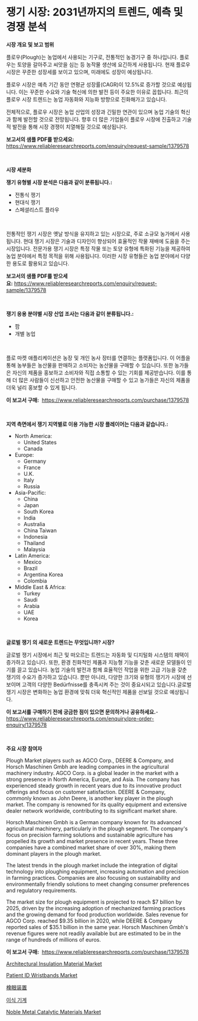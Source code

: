 <p><h1>쟁기 시장: 2031년까지의 트렌드, 예측 및 경쟁 분석</h1></p><p><strong>시장 개요 및 보고 범위</strong></p>
<p><p>플로우(Plough)는 농업에서 사용되는 기구로, 전통적인 농경기구 중 하나입니다. 플로우는 토양을 갈아주고 씨앗을 심는 등 농작물 생산에 요긴하게 사용됩니다. 현재 플로우 시장은 꾸준한 성장세를 보이고 있으며, 미래에도 성장이 예상됩니다. </p><p>플로우 시장은 예측 기간 동안 연평균 성장률(CAGR)이 12.5%로 증가할 것으로 예상됩니다. 이는 꾸준한 수요와 기술 혁신에 의한 발전 등이 주요한 이유로 꼽힙니다. 최근의 플로우 시장 트렌드는 농업 자동화와 지능화 방향으로 진화해가고 있습니다. </p><p>전체적으로, 플로우 시장은 농업 산업의 성장과 긴밀한 연관이 있으며 농업 기술의 혁신과 함께 발전할 것으로 전망됩니다. 향후 더 많은 기업들이 플로우 시장에 진출하고 기술적 발전을 통해 시장 경쟁이 치열해질 것으로 예상됩니다.</p></p>
<p><strong>보고서의 샘플 PDF를 받으세요:</strong> <a href="https://www.reliableresearchreports.com/enquiry/request-sample/1379578">https://www.reliableresearchreports.com/enquiry/request-sample/1379578</a></p>
<p>&nbsp;</p>
<p><strong>시장 세분화</strong></p>
<p><strong>쟁기 유형별 시장 분석은 다음과 같이 분류됩니다.:</strong></p>
<p><ul><li>전통식 쟁기</li><li>현대식 쟁기</li><li>스페셜리스트 플라우</li></ul></p>
<p>&nbsp;</p>
<p><p>전통적인 쟁기 시장은 옛날 방식을 유지하고 있는 시장으로, 주로 소규모 농가에서 사용됩니다. 현대 쟁기 시장은 기술과 디자인이 향상되어 효율적인 작물 재배에 도움을 주는 시장입니다. 전문가용 쟁기 시장은 특정 작물 또는 토양 유형에 특화된 기능을 제공하여 농업 분야에서 특정 목적을 위해 사용됩니다. 이러한 시장 유형들은 농업 분야에서 다양한 용도로 활용되고 있습니다.</p></p>
<p><strong>보고서의 샘플 PDF를 받으세요:</strong>&nbsp;<a href="https://www.reliableresearchreports.com/enquiry/request-sample/1379578">https://www.reliableresearchreports.com/enquiry/request-sample/1379578</a></p>
<p>&nbsp;</p>
<p><strong> 쟁기 응용 분야별 시장 산업 조사는 다음과 같이 분류됩니다.:</strong></p>
<p><ul><li>팜</li><li>개별 농업</li></ul></p>
<p>&nbsp;</p>
<p><p>플로 마켓 애플리케이션은 농장 및 개인 농사 장터를 연결하는 플랫폼입니다. 이 어플을 통해 농부들은 농산물을 판매하고 소비자는 농산물을 구매할 수 있습니다. 또한 농가들은 자신의 제품을 홍보하고 소비자와 직접 소통할 수 있는 기회를 제공받습니다. 이를 통해 더 많은 사람들이 신선하고 안전한 농산물을 구매할 수 있고 농가들은 자신의 제품을 더욱 널리 홍보할 수 있게 됩니다.</p></p>
<p><strong>이 보고서 구매:</strong>&nbsp; <a href="https://www.reliableresearchreports.com/purchase/1379578">https://www.reliableresearchreports.com/purchase/1379578</a></p>
<p>&nbsp;</p>
<p><strong>지역 측면에서 쟁기 지역별로 이용 가능한 시장 플레이어는 다음과 같습니다.:</strong></p>
<p><ul>
    <li>
        North America:
        <ul>
            <li>United States</li>
            <li>Canada</li>
        </ul>
    </li>
    <li>
        Europe:
        <ul>
            <li>Germany</li>
            <li>France</li>
            <li>U.K.</li>
            <li>Italy</li>
            <li>Russia</li>
        </ul>
    </li>
    <li>
        Asia-Pacific:
        <ul>
            <li>China</li>
            <li>Japan</li>
            <li>South Korea</li>
            <li>India</li>
            <li>Australia</li>
            <li>China Taiwan</li>
            <li>Indonesia</li>
            <li>Thailand</li>
            <li>Malaysia</li>
        </ul>
    </li>
    <li>
        Latin America:
        <ul>
            <li>Mexico</li>
            <li>Brazil</li>
            <li>Argentina Korea</li>
            <li>Colombia</li>
        </ul>
    </li>
    <li>
        Middle East & Africa:
        <ul>
            <li>Turkey</li>
            <li>Saudi</li>
            <li>Arabia</li>
            <li>UAE</li>
            <li>Korea</li>
        </ul>
    </li>
    </ul></p>
<p>&nbsp;</p>
<p><strong>글로벌 쟁기 의 새로운 트렌드는 무엇입니까? 시장?</strong></p>
<p><p>글로벌 쟁기 시장에서 최근 및 떠오르는 트렌드는 자동화 및 디지털화 시스템의 채택이 증가하고 있습니다. 또한, 환경 친화적인 제품과 지능형 기능을 갖춘 새로운 모델들이 인기를 끌고 있습니다. 농업 기술의 발전과 함께 효율적인 작업을 위한 고급 기능을 갖춘 쟁기의 수요가 증가하고 있습니다. 뿐만 아니라, 다양한 크기와 유형의 쟁기가 시장에 선보이며 고객의 다양한 Bedürfnisse를 충족시켜 주는 것이 중요시되고 있습니다.글로벌 쟁기 시장은 변화하는 농업 환경에 맞춰 더욱 혁신적인 제품을 선보일 것으로 예상됩니다.</p></p>
<p><strong>이 보고서를 구매하기 전에 궁금한 점이 있으면 문의하거나 공유하세요.</strong>- <a href="https://www.reliableresearchreports.com/enquiry/pre-order-enquiry/1379578">https://www.reliableresearchreports.com/enquiry/pre-order-enquiry/1379578</a></p>
<p>&nbsp;</p>
<p><strong>주요 시장 참여자</strong></p>
<p><p>Plough Market players such as AGCO Corp., DEERE & Company, and Horsch Maschinen Gmbh are leading companies in the agricultural machinery industry. AGCO Corp. is a global leader in the market with a strong presence in North America, Europe, and Asia. The company has experienced steady growth in recent years due to its innovative product offerings and focus on customer satisfaction. DEERE & Company, commonly known as John Deere, is another key player in the plough market. The company is renowned for its quality equipment and extensive dealer network worldwide, contributing to its significant market share.</p><p>Horsch Maschinen Gmbh is a German company known for its advanced agricultural machinery, particularly in the plough segment. The company's focus on precision farming solutions and sustainable agriculture has propelled its growth and market presence in recent years. These three companies have a combined market share of over 30%, making them dominant players in the plough market.</p><p>The latest trends in the plough market include the integration of digital technology into ploughing equipment, increasing automation and precision in farming practices. Companies are also focusing on sustainability and environmentally friendly solutions to meet changing consumer preferences and regulatory requirements.</p><p>The market size for plough equipment is projected to reach $7 billion by 2025, driven by the increasing adoption of mechanized farming practices and the growing demand for food production worldwide. Sales revenue for AGCO Corp. reached $9.35 billion in 2020, while DEERE & Company reported sales of $35.1 billion in the same year. Horsch Maschinen Gmbh's revenue figures were not readily available but are estimated to be in the range of hundreds of millions of euros.</p></p>
<p><strong>이 보고서 구매:</strong>&nbsp;&nbsp;<a href="https://www.reliableresearchreports.com/purchase/1379578">https://www.reliableresearchreports.com/purchase/1379578</a></p>
<p><p><a href="https://woozy-pyroraptor-a1f.notion.site/Architectural-Insulation-Material-Market-Size-and-Examines-its-Market-Scope-with-a-Primary-Focus-o-88b7a50e2645447a94cf032e7c2313e6">Architectural Insulation Material Market</a></p><p><a href="https://github.com/jhcraigie/Market-Research-Report-List-2/blob/main/patient-id-wristbands-market.md">Patient ID Wristbands Market</a></p><p><a href="https://github.com/xnljig2898992/Market-Research-Report-List-1/blob/main/5150193186727.md">検眼装置</a></p><p><a href="https://github.com/trmesnao7959541/Market-Research-Report-List-1/blob/main/9441798186692.md">이식 기계</a></p><p><a href="https://rainy-horn-d69.notion.site/Noble-Metal-Catalytic-Materials-Market-Challenges-Opportunities-and-Growth-Drivers-and-Major-Mark-100de5db94bf475597bd269e484e8ce8">Noble Metal Catalytic Materials Market</a></p></p>
